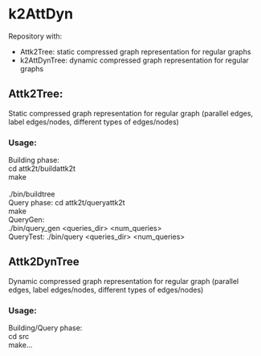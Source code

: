 # k2AttDyn

Repository with:
- Attk2Tree: static compressed graph representation for regular graphs
- k2AttDynTree: dynamic compressed graph representation for regular graphs

## Attk2Tree:
Static compressed graph representation for regular graph (parallel edges, label edges/nodes, different types of edges/nodes)
### Usage:
Building phase:</br>
cd attk2t/buildattk2t</br>
make</br>  
./bin/buildtree <basename>  
Query phase:
cd attk2t/queryattk2t</br>
make  
QueryGen:  
./bin/query_gen <basename> <queries_dir> <num_queries></br>
QueryTest:
  ./bin/query <basename> <queries_dir> <num_queries></br>
## Attk2DynTree
Dynamic compressed graph representation for regular graph (parallel edges, label edges/nodes, different types of edges/nodes)
### Usage:
Building/Query phase:  
cd src  
make...  
